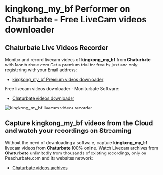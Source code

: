 # kingkong_my_bf Performer on Chaturbate - Free LiveCam videos downloader

## Chaturbate Live Videos Recorder

Monitor and record livecam videos of **kingkong_my_bf** from **Chaturbate** with Moniturbate.com
Get a premium trial for free by just and only registering with your Email address:
* [kingkong_my_bf Premium videos downloader](https://moniturbate.com/request-demo-licence-key.html)

Free livecam videos downloader - Moniturbate Software:
* [Chaturbate videos downloader](https://moniturbate.com/moniturbate-download-software.html)

![kingkong_my_bf livecam videos recorder](https://peachurnet.com/templates/moniturbate-software.png)


## Capture kingkong_my_bf videos from the Cloud and watch your recordings on Streaming

Without the need of downloading a software, capture **kingkong_my_bf** livecam videos from **Chaturbate** 100% online.
Watch Livecam archives from **Chaturbate** unlimitedly from thousands of existing recordings, only on Peachurbate.com and its websites network:
* [Chaturbate videos archives](https://peachurnet.com/)